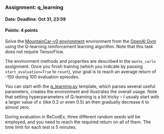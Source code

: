 ### Assignment: q_learning
#### Date: Deadline: Oct 31, 23:59
#### Points: 4 points

Solve the [MountainCar-v0 environment](https://gym.openai.com/envs/MountainCar-v0)
environment from the [OpenAI Gym](https://gym.openai.com/) using the Q-learning
reinforcement learning algorithm. Note that this task does not require
TensorFlow.

The environment methods and properties are described in the `monte_carlo` assignment.
Once you finish training (which you indicate by passing `start_evaluation=True`
to `reset`), your goal is to reach an average return of -150 during 100
evaluation episodes.

You can start with the [q_learning.py](https://github.com/ufal/npfl122/tree/past-2122/labs/03/q_learning.py)
template, which parses several useful parameters, creates the environment
and illustrates the overall usage. Note that setting hyperparameters of
Q-learning is a bit tricky – I usualy start with a larger value of $ε$ (like 0.2
or even 0.5) an then gradually decrease it to almost zero.

During evaluation in ReCodEx, three different random seeds will be employed, and
you need to reach the required return on all of them. The time limit for each
test is 5 minutes.
